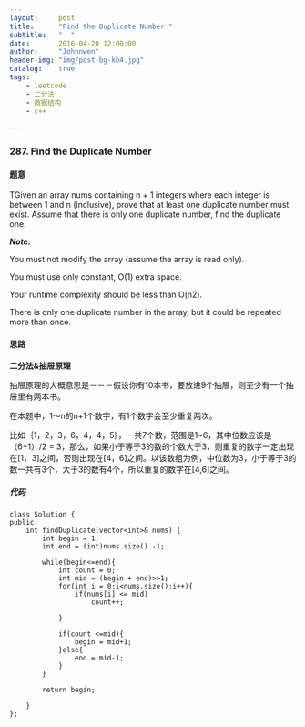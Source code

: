 ```yaml
---
layout:     post
title:      "Find the Duplicate Number "
subtitle:   "  "
date:       2016-04-20 12:00:00
author:     "Johnnwen"
header-img: "img/post-bg-kb4.jpg"
catalog:    true
tags:
    - leetcode
    - 二分法
    - 数据结构
    - c++
    
---
```



### 287. Find the Duplicate Number

#### 题意

TGiven an array nums containing n + 1 integers where each integer is between 1 and n (inclusive), prove that at least one duplicate number must exist. Assume that there is only one duplicate number, find the duplicate one.

***Note:***

You must not modify the array (assume the array is read only).

You must use only constant, O(1) extra space.

Your runtime complexity should be less than O(n2).

There is only one duplicate number in the array, but it could be repeated more than once.


#### 思路

**二分法&抽屉原理**

抽屉原理的大概意思是－－－假设你有10本书，要放进9个抽屉，则至少有一个抽屉里有两本书。

在本题中，1～n的n+1个数字，有1个数字会至少重复两次。

比如｛1，2，3，6，4，4，5｝，一共7个数，范围是1~6，其中位数应该是（6+1）/2 = 3，那么，如果小于等于3的数的个数大于3，则重复的数字一定出现在[1，3]之间，否则出现在[4，6]之间。以该数组为例，中位数为3，小于等于3的数一共有3个，大于3的数有4个，所以重复的数字在[4,6]之间。

##### 代码

```
class Solution {
public:
    int findDuplicate(vector<int>& nums) {
        int begin = 1;
        int end = (int)nums.size() -1;
        
        while(begin<=end){
            int count = 0;
            int mid = (begin + end)>>1;
            for(int i = 0;i<nums.size();i++){
                if(nums[i] <= mid)
                    count++;
                
            }
            
            if(count <=mid){
                begin = mid+1;
            }else{
                end = mid-1;
            }
        }
        
        return begin;
        
    }
};
```


